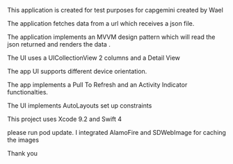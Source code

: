 This application is created for test purposes for capgemini created by Wael

The application fetches data from a url which receives a json file.

The application implements an MVVM design pattern which will read the json returned and renders the data .

The UI uses a UICollectionView 2 columns and a Detail View

The app UI supports different device orientation.

The app implements a Pull To Refresh and an Activity Indicator functionalties.

The UI implements AutoLayouts set up constraints

This project uses Xcode 9.2 and Swift 4

please run pod update. I integrated AlamoFire and SDWebImage for caching the images

Thank you
